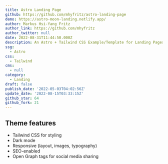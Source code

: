 ```yaml
---
title: Astro Landing Page
github: https://github.com/mhyfritz/astro-landing-page
demo: https://astro-moon-landing.netlify.app/
author: Markus Hsi-Yang Fritz
author_link: https://github.com/mhyfritz
author_twitter: null
date: 2022-08-31T11:44:50.000Z
description: An Astro + Tailwind CSS Example/Template for Landing Pages.
ssg:
  - Astro
css:
  - Tailwind
cms:
  - null
category:
  - Landing
draft: false
publish_date: '2022-05-03T04:02:56Z'
update_date: '2022-08-15T03:33:15Z'
github_star: 64
github_fork: 21
---
```


## Theme features

- Tailwind CSS for styling
- Dark mode
- Responsive (layout, images, typography)
- SEO-enabled 
- Open Graph tags for social media sharing
